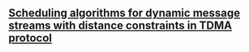 ## [Scheduling algorithms for dynamic message streams with distance constraints in TDMA protocol](http://ieeexplore.ieee.org/xpls/abs_all.jsp?arnumber=854012&tag=1)
